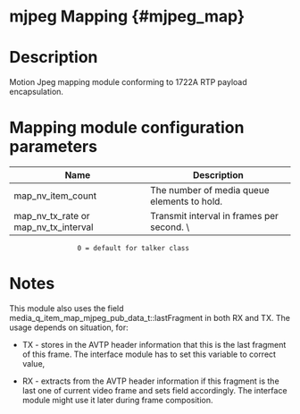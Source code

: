 mjpeg Mapping {#mjpeg_map}
=============

# Description

Motion Jpeg mapping module conforming to 1722A RTP payload encapsulation.

# Mapping module configuration parameters

Name                | Description
--------------------|---------------------------
map_nv_item_count   |The number of media queue elements to hold.
map_nv_tx_rate or map_nv_tx_interval | Transmit interval in frames per second. \
                     0 = default for talker class

# Notes

This module also uses the field media_q_item_map_mjpeg_pub_data_t::lastFragment
in both RX and TX. The usage depends on situation, for:
- TX - stores in the AVTP header information that this is the last fragment of
this frame. The interface module has to set this variable to correct value,
* RX - extracts from the AVTP header information if this fragment is the last one
of current video frame and sets field accordingly. The interface module might use
it later during frame composition.
